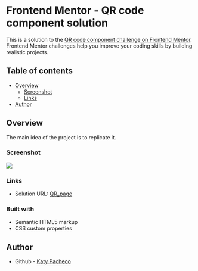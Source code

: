 # Frontend Mentor - QR code component solution

This is a solution to the [QR code component challenge on Frontend Mentor](https://www.frontendmentor.io/challenges/qr-code-component-iux_sIO_H). Frontend Mentor challenges help you improve your coding skills by building realistic projects. 

## Table of contents

- [Overview](#overview)
  - [Screenshot](#screenshot)
  - [Links](#links)
- [Author](#author)


## Overview
The main idea of ​​the project is to replicate it. 
### Screenshot

![](ss/ss-solution.jpg)


### Links

- Solution URL: [QR_page](https://your-solution-url.com)


### Built with

- Semantic HTML5 markup
- CSS custom properties

## Author

- Github - [Katy Pacheco](https://github.com/PachecoKaty)

